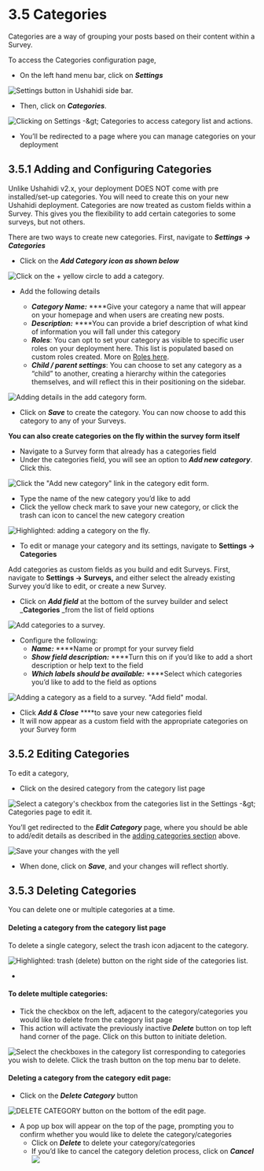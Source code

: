 # 3.5 Categories

Categories are a way of grouping your posts based on their content within a Survey.

To access the Categories configuration page,

* On the left hand menu bar, click on _**Settings**_

![Settings button in Ushahidi side bar.](../.gitbook/assets/click_on_settings.png)

* Then, click on _**Categories**_.

![Clicking on Settings -&amp;gt; Categories to access category list and actions.](../.gitbook/assets/updated_categories.png)

* You’ll be redirected to a page where you can manage categories on your deployment

## 3.5.1 Adding and Configuring Categories <a id="3-5-1-adding-and-configuring-categories"></a>

Unlike Ushahidi v2.x, your deployment DOES NOT come with pre installed/set-up categories. You will need to create this on your new Ushahidi deployment. Categories are now treated as custom fields within a Survey. This gives you the flexibility to add certain categories to some surveys, but not others.

There are two ways to create new categories. First, navigate to _**Settings → Categories**_

* Click on the _**Add Category icon as shown below**_

![Click on the + yellow circle to add a category.](../.gitbook/assets/add_category.png)

* Add the following details

  * _**Category Name:**_ ****Give your category a name that will appear on your homepage and when users are creating new posts.
  * _**Description:**_ ****You can provide a brief description of what kind of information you will fall under this category
  * _**Roles**_: You can opt to set your category as visible to specific user roles on your deployment here. This list is populated based on custom roles created. More on [Roles here](../4.-managing-people-on-your-deployment/4.1-roles.md). 
  * _**Child / parent settings**_: You can choose to set any category as a “child” to another, creating a hierarchy within the categories themselves, and will reflect this in their positioning on the sidebar.

![Adding details in the add category form.](../.gitbook/assets/add_category_1.png)

* Click on _**Save**_ to create the category. You can now choose to add this category to any of your Surveys.

**You can also create categories on the fly within the survey form itself**

* Navigate to a Survey form that already has a categories field
* Under the categories field, you will see an option to _**Add new category**_. Click this.

![Click the &quot;Add new category&quot; link in the category edit form.](../.gitbook/assets/category_on_the_fly.png)

* Type the name of the new category you’d like to add
* Click the yellow check mark to save your new category, or click the trash can icon to cancel the new category creation

![Highlighted: adding a category on the fly.](../.gitbook/assets/category_on_the_fly_1.png)

* To edit or manage your category and its settings, navigate to **Settings → Categories**

Add categories as custom fields as you build and edit Surveys. First, navigate to **Settings → Surveys,** and either select the already existing Survey you’d like to edit, or create a new Survey.

* Click on _**Add field**_ at the bottom of the survey builder and select \_**Categories** \_from the list of field options 

![Add categories to a survey.](../.gitbook/assets/pop_up_2_cat.png)

* Configure the following:
  * _**Name:**_ ****Name or prompt for your survey field
  * _**Show field description:**_ ****Turn this on if you’d like to add a short description or help text to the field
  * _**Which labels should be available:**_ ****Select which categories you’d like to add to the field as options

![Adding a category as a field to a survey. &quot;Add field&quot; modal.](../.gitbook/assets/screen_shot_2017-05-31_at_121456.png)

* Click _**Add & Close**_ ****to save your new categories field
* It will now appear as a custom field with the appropriate categories on your Survey form

## 3.5.2 Editing Categories <a id="3-5-2-editing-categories"></a>

To edit a category,

* Click on the desired category from the category list page

![Select a category&apos;s checkbox from the categories list in the Settings -&amp;gt; Categories page to edit it.](../.gitbook/assets/edit_category_select.png)

You’ll get redirected to the _**Edit Category**_ page, where you should be able to add/edit details as described in the [adding categories section](3.5-categories.md#3-5-1-adding-and-configuring-categories) above.

![Save your changes with the yell ](../.gitbook/assets/edit_categoru.png)

* When done, click on _**Save**_, and your changes will reflect shortly.

## 3.5.3 Deleting Categories <a id="3-5-3-deleting-categories"></a>

You can delete one or multiple categories at a time.

#### Deleting a category from the category list page

To delete a single category, select the trash icon adjacent to the category.

![Highlighted: trash \(delete\) button on the right side of the categories list. ](../.gitbook/assets/delete_individual_category.png)

* 
#### **To delete multiple categories:**

* Tick the checkbox on the left, adjacent to the category/categories you would like to delete from the category list page
* This action will activate the previously inactive _**Delete**_ button on top left hand corner of the page. Click on this button to initiate deletion.

![Select the checkboxes in the category list corresponding to categories you wish to delete. Click the trash button on the top menu bar to delete.](../.gitbook/assets/delete_multiple_categories.png)

#### Deleting a category from the category edit page:

* Click on the _**Delete Category**_ button

![DELETE CATEGORY button on the bottom of the edit page.](../.gitbook/assets/delete_category_edit.png)

* A pop up box will appear on the top of the page, prompting you to confirm whether you would like to delete the category/categories
  * Click on _**Delete**_ to delete your category/categories
  * If you’d like to cancel the category deletion process, click on _**Cancel**_![](../.gitbook/assets/confirm_delete_category.png)

